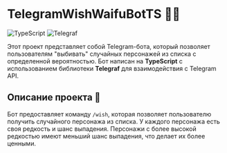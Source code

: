 
# TelegramWishWaifuBotTS 🎲🤖

![TypeScript](https://img.shields.io/badge/TypeScript-3178C6?style=for-the-badge&logo=typescript&logoColor=white)
![Telegraf](https://img.shields.io/badge/Telegraf-2CA5E0?style=for-the-badge&logo=telegram&logoColor=white)

Этот проект представляет собой Telegram-бота, который позволяет пользователям "выбивать" случайных персонажей из списка с определенной вероятностью. Бот написан на **TypeScript** с использованием библиотеки **Telegraf** для взаимодействия с Telegram API.

## Описание проекта 📜

Бот предоставляет команду `/wish`, которая позволяет пользователю получить случайного персонажа из списка. У каждого персонажа есть своя редкость и шанс выпадения. Персонажи с более высокой редкостью имеют меньший шанс выпадения, что делает их более ценными.
